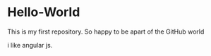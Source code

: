 # Hello-World
This is my first repository. So happy to be apart of the GitHub world

i like angular js. 
